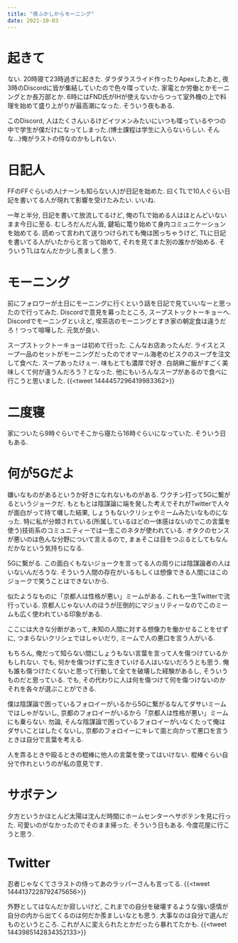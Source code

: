 ```yaml
---
title: "夜ふかしからモーニング"
date: 2021-10-03
---
```


# 起きて
ない. 20時寝て23時過ぎに起きた. ダラダラスライド作ったりApexしたあと, 夜3時のDiscordに皆が集結していたので色々喋っていた. 家電とか労働とかモーニングとか長万部とか. 6時にはFND氏がIHが使えないからつって室外機の上で料理を始めて盛り上がりが最高潮になった. そういう夜もある.

このDiscord, 人はたくさんいるけどイツメンみたいにいつも喋っているやつの中で学生が僕だけになってしまった.(博士課程は学生に入らないらしい. そんな...)俺がラストの侍なのかもしれない.

# 日記人
FFのFFぐらいの人(ナーンも知らない人)が日記を始めた. 曰くTLで10人ぐらい日記を書いてる人が現れて影響を受けたみたい. いいね.

一年と半分, 日記を書いて放流してるけど, 俺のTLで始める人はほとんどいないまま今日に至る. むしろだんだん皆, 鍵垢に篭り始めて身内コミュニケーションを始めてる. 読めって言われて送りつけられても俺は困っちゃうけど, TLに日記を書いてる人がいたからと言って始めて, それを見てまた別の誰かが始める. そういうTLはなんだか少し羨ましく思う.


# モーニング
前にフォロワーが土日にモーニングに行くという話を日記で見ていいなーと思ったので行ってみた. Discordで意見を募ったところ, スープストックトーキョーへ. Discordでモーニングといえど, 喫茶店のモーニングとすき家の朝定食は違うだろ！つって喧嘩した. 元気が良い.

スープストックトーキョーは初めて行った. こんなお店あったんだ. ライスとスープ一品のセットがモーニングだったのでオマール海老のビスクのスープを注文して食べた. スープあったけぇー. 味もとても濃厚で好き.
白胡麻ご飯がすごく美味しくて何が違うんだろう？となった. 他にもいろんなスープがあるので食べに行こうと思いました.
{{<tweet 1444457296419983362>}}

# 二度寝
家についたら9時ぐらいでそこから寝たら16時ぐらいになっていた. そういう日もある.

# 何が5Gだよ
嫌いなものがあるというか好きになれないものがある. ワクチン打って5Gに繋がるというジョークだ. もともとは陰謀論に端を発した考えでそれがTwitterで人々が面白がって持て囃した結果, しょうもないクリシェやミームみたいなものになった. 特に私が分類されている(所属しているほどの一体感はないのでこの言葉を使う)技術系のコミュニティーでは一生このネタが使われている. オタクのセンスが悪いのは色んな分野について言えるので, まぁそこは目をつぶるとしてもなんだかなという気持ちになる.

5Gに繋がる. この面白くもないジョークを言ってる人の周りには陰謀論者の人はいないんだろうな. そういう人間の存在がいるもしくは想像できる人間にはこのジョークで笑うことはできないから.

似たようなものに「京都人は性格が悪い」ミームがある. これも一生Twitterで流行っている. 京都人じゃない人のほうが圧倒的にマジョリティーなのでこのミームも広く使われている印象がある.

ここには大きな分断があって, 未知の人間に対する想像力を働かせることをせずに, つまらないクリシェではしゃいだり, ミームで人の悪口を言う人がいる.

もちろん, 俺だって知らない間にしょうもない言葉を言って人を傷つけているかもしれない. でも, 何かを傷つけずに生きていける人はいないだろうとも思う. 俺も誰も傷つけたくないと思って行動して全てを破壊した経験があるし, そういうものだと思っている. でも, その代わりに人は何を傷つけて何を傷つけないのかそれを各々が選ぶことができる.

僕は陰謀論で困っているフォロイーがいるから5Gに繋がるなんてダサいミームではしゃがないし, 京都のフォロイーがいるから「京都人は性格が悪い」ミームにも乗らない.
勿論, そんな陰謀論で困っているフォロイーがいなくたって俺はダサいことはしたくないし, 京都のフォロイーにキレて面と向かって悪口を言うときは自分で言葉を考える.

人を弄るときや殴るときの棍棒に他人の言葉を使ってはいけない. 棍棒ぐらい自分で作れというのが私の意見です.

# サボテン
夕方というかほとんど太陽は沈んだ時間にホームセンターへサボテンを見に行った. 可愛いのがなかったのでそのまま帰った. そういう日もある. 今度花屋に行こうと思う.

# Twitter

忍者じゃなくてさラストの侍ってあのラッパーさんも言ってる.
{{<tweet 1444137228792475656>}}

外野としてはなんだか寂しいけど, これまでの自分を破壊するような強い感情が自分の内から出てくるのは何だか羨ましいなとも思う. 大事なのは自分で選んだものというところ. これが人に変えられたとかだったら暴れてたかも.
{{<tweet 1443985142834352133>}}